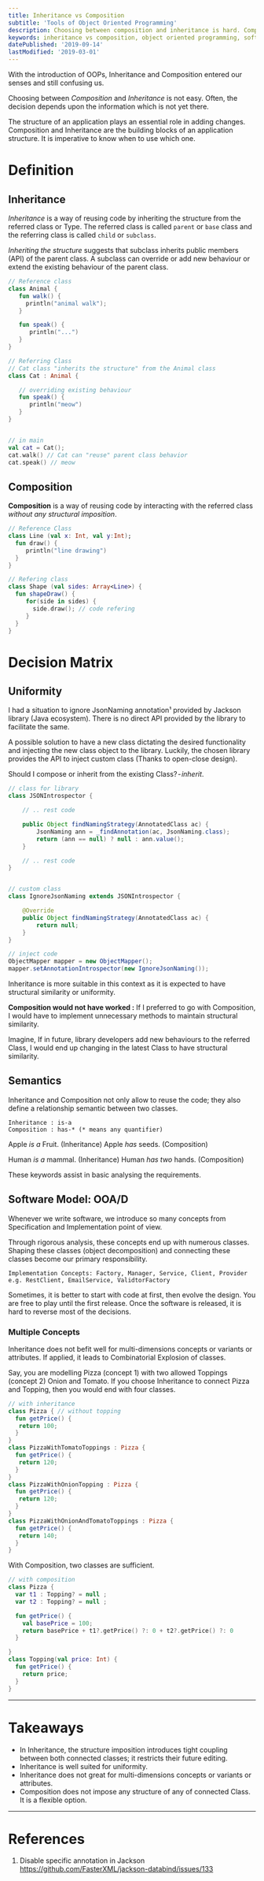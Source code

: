```yaml
---
title: Inheritance vs Composition
subtitle: 'Tools of Object Oriented Programming'
description: Choosing between composition and inheritance is hard. Composition and Inheritance are the building blocks of an application structure. It is imperative to know when to use which one.
keywords: inheritance vs composition, object oriented programming, software engineering, inheritance, composition, inheritance in java, inheritance in kotlin
datePublished: '2019-09-14'
lastModified: '2019-03-01'
---
```


With the introduction of OOPs, Inheritance and Composition entered our senses and still confusing us.

Choosing between _Composition_ and _Inheritance_ is not easy. Often, the decision depends upon the information which is not yet there.

The structure of an application plays an essential role in adding changes. Composition and Inheritance are the building blocks of an application structure. It is imperative to know when to use which one.

# Definition

## Inheritance

_Inheritance_ is a way of reusing code by inheriting the structure from the referred class or Type. The referred class is called `parent` or `base` class and the referring class is called `child` or `subclass`.

_Inheriting the structure_ suggests that subclass inherits public members (API) of the parent class. A subclass can override or add new behaviour or extend the existing behaviour of the parent class.

```kotlin
// Reference class
class Animal {
   fun walk() {
     println("animal walk");
   }

   fun speak() {
      println("...")
   }
}

// Referring Class
// Cat class "inherits the structure" from the Animal class
class Cat : Animal {

   // overriding existing behaviour
   fun speak() {
      println("meow")
   }
}


// in main
val cat = Cat();
cat.walk() // Cat can "reuse" parent class behavior
cat.speak() // meow
```

## Composition

**Composition** is a way of reusing code by interacting with the referred class _without any structural imposition_.

```kotlin
// Reference Class
class Line (val x: Int, val y:Int);
  fun draw() {
     println("line drawing")
  }
}

// Refering class
class Shape (val sides: Array<Line>) {
  fun shapeDraw() {
     for(side in sides) {
       side.draw(); // code refering
     }
  }
}
```

# Decision Matrix

## Uniformity

I had a situation to ignore JsonNaming annotation¹ provided by Jackson library (Java ecosystem). There is no direct API provided by the library to facilitate the same.

A possible solution to have a new class dictating the desired functionality and injecting the new class object to the library. Luckily, the chosen library provides the API to inject custom class (Thanks to open-close design).

Should I compose or inherit from the existing Class? - *inherit*.

```java
// class for library
class JSONIntrospector {

    // .. rest code

    public Object findNamingStrategy(AnnotatedClass ac) {
        JsonNaming ann = _findAnnotation(ac, JsonNaming.class);
        return (ann == null) ? null : ann.value();
    }

    // .. rest code
}


// custom class
class IgnoreJsonNaming extends JSONIntrospector {

    @Override
    public Object findNamingStrategy(AnnotatedClass ac) {
        return null;
    }
}

// inject code
ObjectMapper mapper = new ObjectMapper();
mapper.setAnnotationIntrospector(new IgnoreJsonNaming());

```

Inheritance is more suitable in this context as it is expected to have structural similarity or uniformity.

**Composition would not have worked :**
If I preferred to go with Composition, I would have to implement unnecessary methods to maintain structural similarity.

Imagine, If in future, library developers add new behaviours to the referred Class, I would end up changing in the latest Class to have structural similarity.

## Semantics

Inheritance and Composition not only allow to reuse the code; they also define a relationship semantic between two classes.

```
Inheritance : is-a
Composition : has-* (* means any quantifier)
```

Apple _is a_ Fruit. (Inheritance)
Apple _has_ seeds. (Composition)

Human _is a_ mammal. (Inheritance)
Human _has two_ hands. (Composition)

These keywords assist in basic analysing the requirements.

## Software Model: OOA/D

Whenever we write software, we introduce so many concepts from Specification and Implementation point of view.

Through rigorous analysis, these concepts end up with numerous classes. Shaping these classes (object decomposition) and connecting these classes become our primary responsibility.

```
Implementation Concepts: Factory, Manager, Service, Client, Provider
e.g. RestClient, EmailService, ValidtorFactory
```

Sometimes, it is better to start with code at first, then evolve the design. You are free to play until the first release. Once the software is released, it is hard to reverse most of the decisions.

### Multiple Concepts

Inheritance does not befit well for multi-dimensions concepts or variants or attributes. If applied, it leads to Combinatorial Explosion of classes.

Say, you are modelling Pizza (concept 1) with two allowed Toppings (concept 2) Onion and Tomato. If you choose Inheritance to connect Pizza and Topping, then you would end with four classes.

```kotlin
// with inheritance
class Pizza { // without topping
  fun getPrice() {
   return 100;
  }
}
class PizzaWithTomatoToppings : Pizza {
  fun getPrice() {
   return 120;
  }
}
class PizzaWithOnionTopping : Pizza {
  fun getPrice() {
   return 120;
  }
}
class PizzaWithOnionAndTomatoToppings : Pizza {
  fun getPrice() {
   return 140;
  }
}
```

With Composition, two classes are sufficient.

```kotlin
// with composition
class Pizza {
  var t1 : Topping? = null ;
  var t2 : Topping? = null ;

  fun getPrice() {
    val basePrice = 100;
    return basePrice + t1?.getPrice() ?: 0 + t2?.getPrice() ?: 0
  }

}
class Topping(val price: Int) {
  fun getPrice() {
    return price;
  }
}
```

---

# Takeaways

- In Inheritance, the structure imposition introduces tight coupling between both connected classes; it restricts their future editing.
- Inheritance is well suited for uniformity.
- Inheritance does not great for multi-dimensions concepts or variants or attributes.
- Composition does not impose any structure of any of connected Class. It is a flexible option.

---

# References

1. Disable specific annotation in Jackson
   https://github.com/FasterXML/jackson-databind/issues/133
